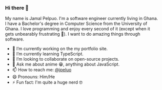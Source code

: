 ### Hi there 👋

My name is Jamal Pelpuo. I'm a software engineer currently living in Ghana. I have a Bachelor's degree in Computer Science from the University of Ghana. I love programming and enjoy every second of it (except when it gets unbearably frustrating 😤️). I want to do amazing things through software.

- 🔭 I’m currently working on the my portfolio site.
- 🌱 I’m currently learning TypeScript.
- 👯 I’m looking to collaborate on open-source projects.
- 💬 Ask me about anime 😁️, anything about JavaScript.
- 📫 How to reach me: [@jpeluo](https://twitter.com/Jpelpuo)
- 😄 Pronouns: Him/He
- ⚡ Fun fact: I'm quite a huge nerd 🤓️
